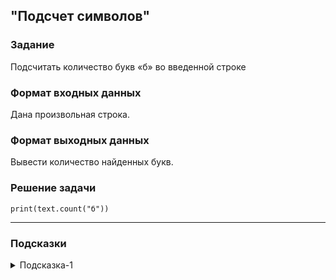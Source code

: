 ## "Подсчет символов"

### Задание

Подсчитать количество букв «б» во введенной строке

### Формат входных данных

Дана произвольная строка.

### Формат выходных данных

Вывести количество найденных букв.

### Решение задачи

```text = str(input('Введите текст:'))
print(text.count("б"))
```

---

### Подсказки

<details>
<summary>Подсказка-1</summary>
Для решения задачи найдите подходящий метод строки.
</details>
